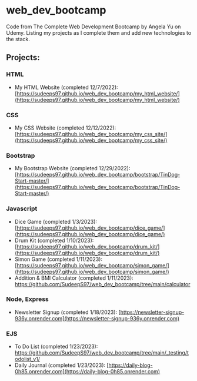 # web_dev_bootcamp
Code from The Complete Web Development Bootcamp by Angela Yu on Udemy.
Listing my projects as I complete them and add new technologies to the stack.


## Projects:
### HTML
- My HTML Website (completed 12/7/2022): [https://sudeeps97.github.io/web_dev_bootcamp/my_html_website/](https://sudeeps97.github.io/web_dev_bootcamp/my_html_website/)
### CSS
- My CSS Website (completed 12/12/2022): [https://sudeeps97.github.io/web_dev_bootcamp/my_css_site/](https://sudeeps97.github.io/web_dev_bootcamp/my_css_site/)
### Bootstrap
- My Bootstrap Website (completed 12/29/2022): [https://sudeeps97.github.io/web_dev_bootcamp/bootstrap/TinDog-Start-master/](https://sudeeps97.github.io/web_dev_bootcamp/bootstrap/TinDog-Start-master/)
### Javascript
- Dice Game (completed 1/3/2023): [https://sudeeps97.github.io/web_dev_bootcamp/dice_game/](https://sudeeps97.github.io/web_dev_bootcamp/dice_game/)
- Drum Kit (completed 1/10/2023): [https://sudeeps97.github.io/web_dev_bootcamp/drum_kit/](https://sudeeps97.github.io/web_dev_bootcamp/drum_kit/)
- Simon Game (completed 1/11/2023): [https://sudeeps97.github.io/web_dev_bootcamp/simon_game/](https://sudeeps97.github.io/web_dev_bootcamp/simon_game/)
- Addition & BMI Calculator (completed 1/11/2023): https://github.com/SudeepS97/web_dev_bootcamp/tree/main/calculator
### Node, Express
- Newsletter Signup (completed 1/18/2023): [https://newsletter-signup-936y.onrender.com](https://newsletter-signup-936y.onrender.com)
### EJS
- To Do List (completed 1/23/2023): https://github.com/SudeepS97/web_dev_bootcamp/tree/main/_testing/todolist_v1/
- Daily Journal (completed 1/23/2023): [https://daily-blog-0h85.onrender.com](https://daily-blog-0h85.onrender.com)
